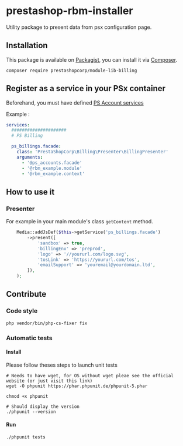 # prestashop-rbm-installer

Utility package to present data from psx configuration page.

## Installation

This package is available on [Packagist](https://packagist.org/packages/prestashopcorp/module-lib-billing),
you can install it via [Composer](https://getcomposer.org).

```shell script
composer require prestashopcorp/module-lib-billing
```

## Register as a service in your PSx container

Beforehand, you must have defined [PS Account services](https://github.com/PrestaShopCorp/prestashop-accounts-installer#register-as-a-service-in-your-psx-container-recommended)

Example :

```yaml
services:
  #####################
  # PS Billing

  ps_billings.facade:
    class: 'PrestaShopCorp\Billing\Presenter\BillingPresenter'
    arguments:
      - '@ps_accounts.facade'
      - '@rbm_example.module'
      - '@rbm_example.context'
```

## How to use it

### Presenter

For example in your main module's class `getContent` method.

```php
    Media::addJsDef($this->getService('ps_billings.facade')
        ->present([
            'sandbox' => true,
            'billingEnv' => 'preprod',
            'logo' => '//yoururl.com/logo.svg',
            'tosLink' => 'https://yoururl.com/tos',
            'emailSupport' => 'youremail@yourdomain.ltd',
        ]),
    );
```

## Contribute

### Code style

```
php vendor/bin/php-cs-fixer fix
```

### Automatic tests

#### Install

Please follow theses steps to launch unit tests

```
# Needs to have wget, for OS without wget pleae see the official website (or just visit this link)
wget -O phpunit https://phar.phpunit.de/phpunit-5.phar

chmod +x phpunit

# Should display the version
./phpunit --version
```

#### Run

```
./phpunit tests
```
